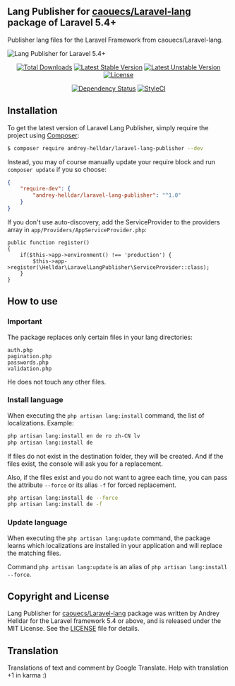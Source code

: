 ## Lang Publisher for [caouecs/Laravel-lang](https://github.com/caouecs/Laravel-lang) package of Laravel 5.4+

Publisher lang files for the Laravel Framework from caouecs/Laravel-lang.

![Lang Publisher for Laravel 5.4+](https://user-images.githubusercontent.com/10347617/35430623-22f24598-028a-11e8-8909-0867d3c3978e.png)

<p align="center">
<a href="https://packagist.org/packages/andrey-helldar/laravel-lang-publisher"><img src="https://img.shields.io/packagist/dt/andrey-helldar/laravel-lang-publisher.svg?style=flat-square" alt="Total Downloads" /></a>
<a href="https://packagist.org/packages/andrey-helldar/laravel-lang-publisher"><img src="https://poser.pugx.org/andrey-helldar/laravel-lang-publisher/v/stable?format=flat-square" alt="Latest Stable Version" /></a>
<a href="https://packagist.org/packages/andrey-helldar/laravel-lang-publisher"><img src="https://poser.pugx.org/andrey-helldar/laravel-lang-publisher/v/unstable?format=flat-square" alt="Latest Unstable Version" /></a>
<a href="https://github.com/andrey-helldar/laravel-lang-publisher"><img src="https://poser.pugx.org/andrey-helldar/laravel-lang-publisher/license?format=flat-square" alt="License" /></a>
</p>


<p align="center">
<a href='https://packagist.org/packages/andrey-helldar/laravel-lang-publisher'><img src='https://img.shields.io/librariesio/github/andrey-helldar/laravel-lang-publisher.svg?style=flat-square' alt="Dependency Status" /></a>
<a href="https://styleci.io/repos/119022335"><img src="https://styleci.io/repos/119022335/shield" alt="StyleCI" /></a>
</p>

## Installation

To get the latest version of Laravel Lang Publisher, simply require the project using [Composer](https://getcomposer.org/):

```bash
$ composer require andrey-helldar/laravel-lang-publisher --dev
```

Instead, you may of course manually update your require block and run `composer update` if you so choose:

```json
{
    "require-dev": {
        "andrey-helldar/laravel-lang-publisher": "^1.0"
    }
}
```

If you don't use auto-discovery, add the ServiceProvider to the providers array in `app/Providers/AppServiceProvider.php`:

    public function register()
    {
        if($this->app->environment() !== 'production') {
        	$this->app->register(\Helldar\LaravelLangPublisher\ServiceProvider::class);
        }
    }


## How to use

### Important

The package replaces only certain files in your lang directories:

```
auth.php
pagination.php
passwords.php
validation.php
```

He does not touch any other files.


### Install language

When executing the `php artisan lang:install` command, the list of localizations. Example:

```bash
php artisan lang:install en de ro zh-CN lv
php artisan lang:install de
```

If files do not exist in the destination folder, they will be created. And if the files exist, the console will ask you for a replacement.

Also, if the files exist and you do not want to agree each time, you can pass the attribute `--force` or its alias `-f` for forced replacement.

```bash
php artisan lang:install de --force
php artisan lang:install de -f
```

### Update language

When executing the `php artisan lang:update` command, the package learns which localizations are installed in your application and will replace the matching files.

Command `php artisan lang:update` is an alias of `php artisan lang:install --force`.

## Copyright and License

Lang Publisher for [caouecs/Laravel-lang](https://github.com/caouecs/Laravel-lang) package was written by Andrey Helldar for the Laravel framework 5.4 or above, and is released under the MIT License. See the [LICENSE](LICENSE) file for details.

## Translation

Translations of text and comment by Google Translate. Help with translation +1 in karma :)
